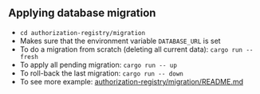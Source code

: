 
## Applying database migration

- `cd authorization-registry/migration`
- Makes sure that the environment variable `DATABASE_URL` is set
- To do a migration from scratch (deleting all current data): `cargo run -- fresh`
- To apply all pending migration: `cargo run -- up`
- To roll-back the last migration: `cargo run -- down`
- To see more example: [authorization-registry/migration/README.md](./authorization-registry/migration/README.md)